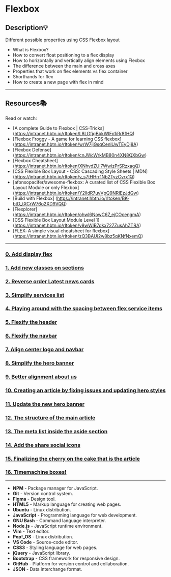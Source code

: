 # Flexbox

## Description:bulb:
Different possible properties using CSS Flexbox layout

* What is Flexbox?
* How to convert float positioning to a flex display
* How to horizontally and vertically align elements using Flexbox
* The difference between the main and cross axes
* Properties that work on flex elements vs flex container
* Shorthands for flex
* How to create a new page with flex in mind

---

## Resources:books:
Read or watch:
* [A complete Guide to Flexbox | CSS-Tricks] (https://intranet.hbtn.io/rltoken/L8LGfjgBbkWIFn1iRr8fHQ)
* [Flexbox Froggy - A game for learning CSS flexbox] (https://intranet.hbtn.io/rltoken/wrW7jiGsqCenlUwTEyDj8A)
* [Flexbox Defense] (https://intranet.hbtn.io/rltoken/cnJWcWrkMB80n4XN8QXbGw)
* [Flexbox Cheatsheet] (https://intranet.hbtn.io/rltoken/XNhvdZUi7WwizPrSRzxaqQ)
* [CSS Flexible Box Layout - CSS: Cascading Style Sheets | MDN] (https://intranet.hbtn.io/rltoken/v_s7tHHrr1Nb2TyzCvrx1Q)
* [afonsopacifer/awesome-flexbox: A curated list of CSS Flexible Box Layout Module or only Flexbox] (https://intranet.hbtn.io/rltoken/Y2lIdR7uvVpQ9NRIEzJdGw)
* [Build with Flexbox] (https://intranet.hbtn.io/rltoken/BK-btD_tXCrW76o2XD9VQQ)
* [Flexplorer] (https://intranet.hbtn.io/rltoken/ohwl6NowC67_ejCOcengmA)
* [CSS Flexible Box Layout Module Level 1] (https://intranet.hbtn.io/rltoken/v8wWIB7dkx727ZusAhZTRA)
* [FLEX: A simple visual cheatsheet for flexbox] (https://intranet.hbtn.io/rltoken/zQ3BAUi2w8bz5qKNfNxemQ)

---

### [0. Add display flex](./0-index.html)

### [1. Add new classes on sections](./1-index.html)

### [2. Reverse order Latest news cards](./2-index.html)

### [3. Simplify services list](./3-index.html)

### [4. Playing around with the spacing between flex service items](./4-index.html)

### [5. Flexify the header](./5-index.html)

### [6. Flexify the navbar](./6-index.html)

### [7. Align center logo and navbar](./7-index.html)

### [8. Simplify the hero banner](./8-index.html)

### [9. Better alignment about us](./9-index.html)

### [10.  Creating an article by fixing issues and updating hero styles](./10-article.html)

### [11. Update the new hero banner](./11-article.html)

### [12. The structure of the main article](./12-article.html)

### [13. The meta list inside the aside section](./13-article.html)

### [14. Add the share social icons](./14-article.html)

### [15. Finalizing the cherry on the cake that is the article](./100-article.html)

### [16. Timemachine boxes!](./101-style.css)

---
- **NPM** - Package manager for JavaScript.
- **Git** - Version control system.
- **Figma** - Design tool.
- **HTML5** - Markup language for creating web pages.
- **Ubuntu** - Linux distribution.
- **JavaScript** - Programming language for web development.
- **GNU Bash** - Command language interpreter.
- **Node.js** - JavaScript runtime environment.
- **Vim** - Text editor.
- **Pop!_OS** - Linux distribution.
- **VS Code** - Source-code editor.
- **CSS3** - Styling language for web pages.
- **jQuery** - JavaScript library.
- **Bootstrap** - CSS framework for responsive design.
- **GitHub** - Platform for version control and collaboration.
- **JSON** - Data interchange format.
